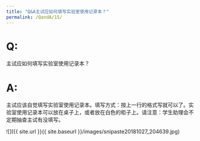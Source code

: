 ```yaml
---
title: "Q&A主试应如何填写实验室使用记录本？"
permalink: /QandA/15/
---
```


# Q:

主试应如何填写实验室使用记录本？

# A:

主试应该自觉填写实验室使用记录本。填写方式：按上一行的格式写就可以了。实验室使用记录本可以放在桌子上，或者放在白色的柜子上。请注意：学生助理会不定期抽查主试有没填写。

![]({{ site.url }}{{ site.baseurl }}/images/snipaste20181027_204639.jpg)